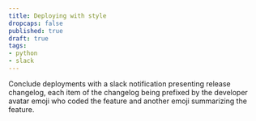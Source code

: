 ```yaml
---
title: Deploying with style
dropcaps: false
published: true
draft: true
tags:
- python
- slack
---
```

Conclude deployments with a slack notification presenting release changelog, each item of the
changelog being prefixed by the developer avatar emoji who coded the feature and another emoji
summarizing the feature.
